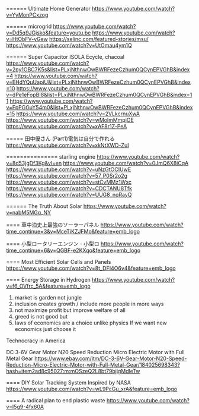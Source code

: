 ====== Ultimate Home Generator
https://www.youtube.com/watch?v=YyMonPCxzog

====== microgrid
https://www.youtube.com/watch?v=Dd5q9JGjsko&feature=youtu.be
https://www.youtube.com/watch?v=HtObFV-yGew
https://selinc.com/featured-stories/msu/
https://www.youtube.com/watch?v=UtOmau4ym1Q

====== Super Capacitor ISOLA Ecycle, chacoal
https://www.youtube.com/watch?v=2py1OBC7K5s&list=PLxjNthnwOwBWRFezeCzhum0QCynEPVGhB&index=4
https://www.youtube.com/watch?v=EHdYQuUapiU&list=PLxjNthnwOwBWRFezeCzhum0QCynEPVGhB&index=10
https://www.youtube.com/watch?v=dPe1eFopBI8&list=PLxjNthnwOwBWRFezeCzhum0QCynEPVGhB&index=11
https://www.youtube.com/watch?v=FpPGGuY54m0&list=PLxjNthnwOwBWRFezeCzhum0QCynEPVGhB&index=15
https://www.youtube.com/watch?v=2VLkcrnuXwA
https://www.youtube.com/watch?v=wMolmMmpjOE
https://www.youtube.com/watch?v=xAF8r1Z-PeA

===== 田中優さん (Part1)電気は自分で作れる
https://www.youtube.com/watch?v=xkNtXWD-ZuI

=============== starling engine
https://www.youtube.com/watch?v=8d53jgDf3Kg&vl=en
https://www.youtube.com/watch?v=0JmQ6X8iCqA
https://www.youtube.com/watch?v=uNzGtOCIUwE
https://www.youtube.com/watch?v=57_P0Sr2o2g
https://www.youtube.com/watch?v=stCvMMz1Wxc
https://www.youtube.com/watch?v=CDCTANU8Tfk
https://www.youtube.com/watch?v=UUG8_nqRayQ

====== The Truth About Solar
https://www.youtube.com/watch?v=nabM5MGq_NY

==== 車中泊史上最強のソーラーパネル
https://www.youtube.com/watch?time_continue=3&v=MceTiKZJFMo&feature=emb_logo

==== 小型ロータリーエンジン - 小型ロ
https://www.youtube.com/watch?time_continue=6&v=QGBF-e2KXqo&feature=emb_logo

==== Most Efficient Solar Cells and Panels
https://www.youtube.com/watch?v=8t_DFI4O6v4&feature=emb_logo

==== Energy Storage in Hydrogen
https://www.youtube.com/watch?v=f6_OVfrc_5A&feature=emb_logo

1. market is garden not jungle 
2. inclusion creates growth / include more people in more ways
3. not maximize profit but improve welfare of all
4. greed is not good but
5. laws of economics are a choice unlike physics 
If we want new economics just choose it

Technocracy in America

DC 3-6V Gear Motor N20 Speed Reduction Micro Electric Motor with Full Metal Gear
https://www.ebay.com/itm/DC-3-6V-Gear-Motor-N20-Speed-Reduction-Micro-Electric-Motor-with-Full-Metal-Gear/184025698343?hash=item2ad8c95027:m:mOSzeQ2L8bt79bjjgMdleTw

==== DIY Solar Tracking System Inspired by NASA
https://www.youtube.com/watch?v=wL9PcGu_xrA&feature=emb_logo

==== A radical plan to end plastic waste 
https://www.youtube.com/watch?v=I5g9-4fx60A


